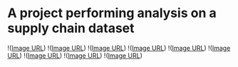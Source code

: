 # A project performing analysis on a supply chain dataset

!([Image URL](https://github.com/akshan-main/supplychain/blob/main/customer_segment_count.jpeg))
!([Image URL](https://github.com/akshan-main/supplychain/blob/main/customer_segment_distribution.jpeg))
!([Image URL](https://github.com/akshan-main/supplychain/blob/main/customer_segment_count.jpeg))
!([Image URL](https://github.com/akshan-main/supplychain/blob/main/market_counts.jpeg))
!([Image URL](https://github.com/akshan-main/supplychain/blob/main/market_count_pie.jpeg))
!([Image URL](https://github.com/akshan-main/supplychain/blob/main/delivery_status_distribution.jpeg))
!([Image URL](https://github.com/akshan-main/supplychain/blob/main/top_products_by_market.jpeg))
!([Image URL](https://github.com/akshan-main/supplychain/blob/main/delivery_status_by_shipping_mode.jpeg))
!([Image URL](https://github.com/akshan-main/supplychain/blob/main/Market_customer_segment_interaction.png))
